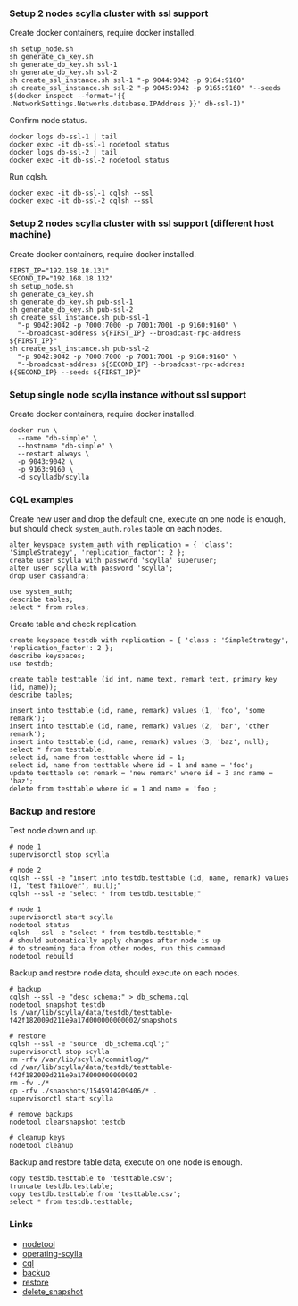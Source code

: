 ### Setup 2 nodes scylla cluster with ssl support

Create docker containers, require docker installed.

``` text
sh setup_node.sh
sh generate_ca_key.sh
sh generate_db_key.sh ssl-1
sh generate_db_key.sh ssl-2
sh create_ssl_instance.sh ssl-1 "-p 9044:9042 -p 9164:9160"
sh create_ssl_instance.sh ssl-2 "-p 9045:9042 -p 9165:9160" "--seeds $(docker inspect --format='{{ .NetworkSettings.Networks.database.IPAddress }}' db-ssl-1)"
```

Confirm node status.

``` text
docker logs db-ssl-1 | tail
docker exec -it db-ssl-1 nodetool status
docker logs db-ssl-2 | tail
docker exec -it db-ssl-2 nodetool status
```

Run cqlsh.

``` text
docker exec -it db-ssl-1 cqlsh --ssl
docker exec -it db-ssl-2 cqlsh --ssl
```

### Setup 2 nodes scylla cluster with ssl support (different host machine)

Create docker containers, require docker installed.

``` text
FIRST_IP="192.168.18.131"
SECOND_IP="192.168.18.132"
sh setup_node.sh
sh generate_ca_key.sh
sh generate_db_key.sh pub-ssl-1
sh generate_db_key.sh pub-ssl-2
sh create_ssl_instance.sh pub-ssl-1
  "-p 9042:9042 -p 7000:7000 -p 7001:7001 -p 9160:9160" \
  "--broadcast-address ${FIRST_IP} --broadcast-rpc-address ${FIRST_IP}"
sh create_ssl_instance.sh pub-ssl-2
  "-p 9042:9042 -p 7000:7000 -p 7001:7001 -p 9160:9160" \
  "--broadcast-address ${SECOND_IP} --broadcast-rpc-address ${SECOND_IP} --seeds ${FIRST_IP}"
```

### Setup single node scylla instance without ssl support

Create docker containers, require docker installed.

``` text
docker run \
  --name "db-simple" \
  --hostname "db-simple" \
  --restart always \
  -p 9043:9042 \
  -p 9163:9160 \
  -d scylladb/scylla
```

### CQL examples

Create new user and drop the default one,
execute on one node is enough,
but should check `system_auth.roles` table on each nodes.

``` text
alter keyspace system_auth with replication = { 'class': 'SimpleStrategy', 'replication_factor': 2 };
create user scylla with password 'scylla' superuser;
alter user scylla with password 'scylla';
drop user cassandra;

use system_auth;
describe tables;
select * from roles;
```

Create table and check replication.

``` text
create keyspace testdb with replication = { 'class': 'SimpleStrategy', 'replication_factor': 2 };
describe keyspaces;
use testdb;

create table testtable (id int, name text, remark text, primary key (id, name));
describe tables;

insert into testtable (id, name, remark) values (1, 'foo', 'some remark');
insert into testtable (id, name, remark) values (2, 'bar', 'other remark');
insert into testtable (id, name, remark) values (3, 'baz', null);
select * from testtable;
select id, name from testtable where id = 1;
select id, name from testtable where id = 1 and name = 'foo';
update testtable set remark = 'new remark' where id = 3 and name = 'baz';
delete from testtable where id = 1 and name = 'foo';
```

### Backup and restore

Test node down and up.

``` text
# node 1
supervisorctl stop scylla

# node 2
cqlsh --ssl -e "insert into testdb.testtable (id, name, remark) values (1, 'test failover', null);"
cqlsh --ssl -e "select * from testdb.testtable;"

# node 1
supervisorctl start scylla
nodetool status
cqlsh --ssl -e "select * from testdb.testtable;"
# should automatically apply changes after node is up
# to streaming data from other nodes, run this command
nodetool rebuild
```

Backup and restore node data, should execute on each nodes.

``` text
# backup
cqlsh --ssl -e "desc schema;" > db_schema.cql
nodetool snapshot testdb
ls /var/lib/scylla/data/testdb/testtable-f42f182009d211e9a17d000000000002/snapshots

# restore
cqlsh --ssl -e "source 'db_schema.cql';"
supervisorctl stop scylla
rm -rfv /var/lib/scylla/commitlog/*
cd /var/lib/scylla/data/testdb/testtable-f42f182009d211e9a17d000000000002
rm -fv ./*
cp -rfv ./snapshots/1545914209406/* .
supervisorctl start scylla

# remove backups
nodetool clearsnapshot testdb

# cleanup keys
nodetool cleanup
```

Backup and restore table data, execute on one node is enough.

``` text
copy testdb.testtable to 'testtable.csv';
truncate testdb.testtable;
copy testdb.testtable from 'testtable.csv';
select * from testdb.testtable;
```

### Links

- [nodetool](http://docs.scylladb.com/nodetool)
- [operating-scylla](http://docs.scylladb.com/operating-scylla)
- [cql](http://docs.scylladb.com/using-scylla/cql)
- [backup](http://docs.scylladb.com/procedures/backup)
- [restore](http://docs.scylladb.com/procedures/restore)
- [delete_snapshot](http://docs.scylladb.com/procedures/delete_snapshot)
